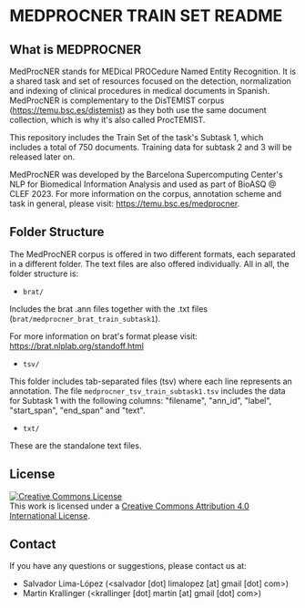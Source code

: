 # MEDPROCNER TRAIN SET README

## What is MEDPROCNER

MedProcNER stands for MEDical PROCedure Named Entity Recognition. It is a shared task and set of resources focused on the detection, normalization and indexing of clinical procedures in medical documents in Spanish. MedProcNER is complementary to the DisTEMIST corpus (https://temu.bsc.es/distemist) as they both use the same document collection, which is why it's also called ProcTEMIST.

This repository includes the Train Set of the task's Subtask 1, which includes a total of 750 documents. Training data for subtask 2 and 3 will be released later on.

MedProcNER was developed by the Barcelona Supercomputing Center's NLP for Biomedical Information Analysis and used as part of BioASQ @ CLEF 2023. For more information on the corpus, annotation scheme and task in general, please visit: https://temu.bsc.es/medprocner.

## Folder Structure

The MedProcNER corpus is offered in two different formats, each separated in a different folder. The text files are also offered individually. All in all, the folder structure is:

- `brat/`

Includes the brat .ann files together with the .txt files (`brat/medprocner_brat_train_subtask1`).

For more information on brat's format please visit: https://brat.nlplab.org/standoff.html

- `tsv/`

This folder includes tab-separated files (tsv) where each line represents an annotation. The file `medprocner_tsv_train_subtask1.tsv` includes the data for Subtask 1 with the following columns: "filename", "ann_id", "label", "start_span", "end_span" and "text".

- `txt/`

These are the standalone text files.

## License

<a rel="license" href="http://creativecommons.org/licenses/by/4.0/"><img alt="Creative Commons License" style="border-width:0" src="https://i.creativecommons.org/l/by/4.0/88x31.png" /></a><br />This work is licensed under a <a rel="license" href="http://creativecommons.org/licenses/by/4.0/">Creative Commons Attribution 4.0 International License</a>.

## Contact

If you have any questions or suggestions, please contact us at:

- Salvador Lima-López (<salvador [dot] limalopez [at] gmail [dot] com>)
- Martin Krallinger (<krallinger [dot] martin [at] gmail [dot] com>)
